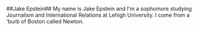 ##Jake Epstein##
My name is Jake Epstein and I'm a sophomore studying Journalism and International Relations at Lehigh University. I come from a 'burb of Boston called Newton. 
